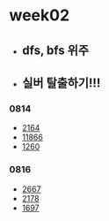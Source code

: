 # week02

- ## dfs, bfs 위주
- ## 실버 탈출하기!!!

### 0814

- [2164](https://www.acmicpc.net/problem/2164)
- [11866](https://www.acmicpc.net/problem/11866)
- [1260](https://www.acmicpc.net/problem/1260)

### 0816

- [2667](https://www.acmicpc.net/problem/2667)
- [2178](https://www.acmicpc.net/problem/2178)
- [1697](https://www.acmicpc.net/problem/1697)
